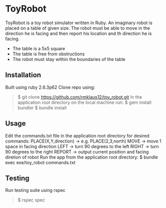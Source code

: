 # ToyRobot
ToyRobot is a toy robot simulator written in Ruby. An imaginary robot is placed on a table of given size. The robot must be able to move in the direction he is facing and then report his location and th direction he is facing. 
  - The table is a 5x5 square
  - The table is free from obstructions
  - The robot must stay within the boundaries of the table

## Installation
Built using ruby 2.6.3p62
Clone repo using:
> $ git clone https://github.com/rmklaus12/toy_robot.git
In the application root directory on the local machine run:
$ gem install bundler
$ bundle install

## Usage
Edit the commands.txt file in the application root directory for desired commands:
  PLACE(X,Y,direction) -> e.g. PLACE(2,3,north)
  MOVE -> move 1 space in facing direction
  LEFT -> turn 90 degrees to the left
  RIGHT -> turn 90 degrees to the right
  REPORT -> output current position and facing diretion of robot
Run the app from the application root directory:
$ bundle exec exe/toy_robot commands.txt

## Testing
Run testing suite using rspec
> $ rspec spec
